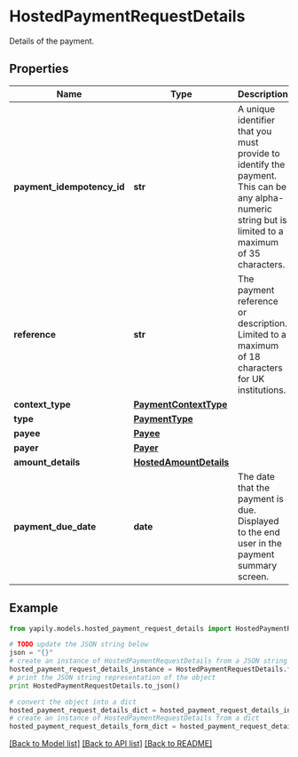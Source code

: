 # HostedPaymentRequestDetails

Details of the payment.

## Properties
Name | Type | Description | Notes
------------ | ------------- | ------------- | -------------
**payment_idempotency_id** | **str** | A unique identifier that you must provide to identify the payment. This can be any alpha-numeric string but is limited to a maximum of 35 characters. | 
**reference** | **str** | The payment reference or description. Limited to a maximum of 18 characters for UK institutions. | [optional] 
**context_type** | [**PaymentContextType**](PaymentContextType.md) |  | [optional] 
**type** | [**PaymentType**](PaymentType.md) |  | 
**payee** | [**Payee**](Payee.md) |  | 
**payer** | [**Payer**](Payer.md) |  | [optional] 
**amount_details** | [**HostedAmountDetails**](HostedAmountDetails.md) |  | 
**payment_due_date** | **date** | The date that the payment is due. Displayed to the end user in the payment summary screen. | [optional] 

## Example

```python
from yapily.models.hosted_payment_request_details import HostedPaymentRequestDetails

# TODO update the JSON string below
json = "{}"
# create an instance of HostedPaymentRequestDetails from a JSON string
hosted_payment_request_details_instance = HostedPaymentRequestDetails.from_json(json)
# print the JSON string representation of the object
print HostedPaymentRequestDetails.to_json()

# convert the object into a dict
hosted_payment_request_details_dict = hosted_payment_request_details_instance.to_dict()
# create an instance of HostedPaymentRequestDetails from a dict
hosted_payment_request_details_form_dict = hosted_payment_request_details.from_dict(hosted_payment_request_details_dict)
```
[[Back to Model list]](../README.md#documentation-for-models) [[Back to API list]](../README.md#documentation-for-api-endpoints) [[Back to README]](../README.md)


